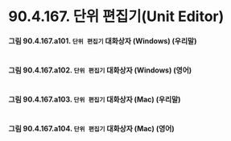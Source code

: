 # 90.4.167. 단위 편집기(Unit Editor)

<a id="90-04-167-a101"></a>

#### 그림 90.4.167.a101. `단위 편집기` 대화상자 (Windows) (우리말)
<img width="" height="" alt="" src="" />

<a id="90-04-167-a102"></a>

#### 그림 90.4.167.a102. `단위 편집기` 대화상자 (Windows) (영어)
<img width="" height="" alt="" src="" />

<a id="90-04-167-a103"></a>

#### 그림 90.4.167.a103. `단위 편집기` 대화상자 (Mac) (우리말)
<img width="" height="" alt="" src="" />

<a id="90-04-167-a104"></a>

#### 그림 90.4.167.a104. `단위 편집기` 대화상자 (Mac) (영어)
<img width="" height="" alt="" src="" />
